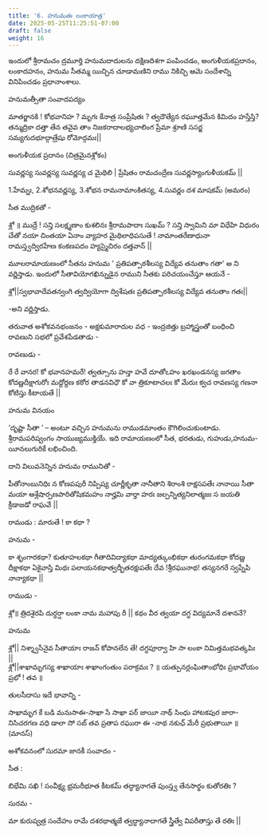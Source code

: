 ```yaml
---
title: '6. హనుమతః లంకాయాత్ర'
date: 2025-05-25T11:25:51-07:00
draft: false
weight: 16
---
```


ఇందులో శ్రీరామచం ద్రమూర్తి హనుమదాదులను దక్షిణదిశగా పంపించడం, అంగుళీయకప్రదానం, లంకాదహనం, హనుమ సీతమ్మ యిచ్చిన చూడామణిని రాము నికిచ్చి ఆమె సందేశాన్ని వినిపించడం 
ప్రధానాంశాలు.

హనుమత్సీతా సంవాదపద్యం

<div class="tel_shloka">
మాతర్జానకి ! కోభవానిహ ? మృగః కేనాత్ర సంప్రేషితః ? 
త్వదౌత్యేన రఘూత్తమేన కిమిదం హస్తేస్తి? తన్ముద్రికా 
దత్తా తేన తవైవ తాం నిజకరాదాలభ్యచాలింగ 
ప్రేమా శ్రూణి ససర్జ సమ్యగుదభూద్గాత్రేషు రోమోద్గమః|| 
</div>

అంగుళీయక ప్రదానం (చిత్రమైనశ్లోకం)

<div class="tel_shloka">
సువర్ణస్య సువర్ణస్య సువర్ణస్య చ మైథిలి |
ప్రేషితం రామచంద్రేణ సువర్ణస్యాంగుళీయకమ్ || 
</div>

1.హేమ్నః, 2.శోభనవర్ణస్య, 3.శోభన రామనామాంకితస్య, 4.సువర్ణం దశ మాషకమ్ (అమరం) 

సీత ముద్రికతో - 

<div class="tel_shloka">
శ్లో ॥ ముద్రే ! సన్తి సలక్ష్మణాం కుశలినః శ్రీరామపాదాః సుఖమ్ ? 
సన్తి స్వామిని మా విధేహి విధురం చేతో నయా చింతయా 
ఏనాం వ్యాహర మైథిలాధిపసుతే ! నామాంతరేణాధునా 
రామస్త్వద్విరహేణ కంకణపదం హ్యస్మైచిరం దత్తవాన్ ||
</div>

మూలరామాయణంలో సీతను హనుమ ' ప్రతిపత్పాఠశీలస్య విద్యేవ తనుతాం గతా' అ ని వర్ణిస్తాడు. ఇందులో సీతావియోగఖిన్నుడైన రాముని సీతకు పరిచయంచేస్తూ
ఆయనే -

<div class="tel_shloka">
శ్లో||స్వభావాదేవతన్వంగి త్వద్వియోగా ద్విశేషతః
ప్రతిపత్పాఠశీలస్య విద్యేవ తనుతాం గతః|| 
</div>

-అని వర్ణిస్తాడు.

తరువాత అశోకవనభంజనం - అక్షకుమారాదుల వధ - ఇంద్రజిత్తు బ్రహ్మాస్త్రంతో బంధించి రావణుని సభలో ప్రవేశపేడతాడు -

రావణుడు -

<div class="tel_shloka">
రే రే వానర! కో భవానహమరే! త్వత్సూను హన్తా హవే 
దూతోఽహం ఖరఖండనస్య జగతాం కోదణ్ణదీక్షాగురోః 
మద్దోర్దణ కఠోర తాడనవిధౌ కో వా త్రికూటాచలః 
కో మేరుః క్వచ రావణస్య గణనా కోటిస్తు కీటాయతే ||
</div>

హనుమ వినయం

‘దృష్టా సీతా ’ – అంటూ వచ్చిన హనుమను రాముడమాంతం కౌగిలించుకుంటాడు. శ్రీరామపరిష్వంగం సాయుజ్యముక్తియే. ఇది రామాయణంలో సీత, భరతుడు, గుహుడు,హనుమ-యీనలుగురికే లభించింది.

దాని విలువనెన్నిన హనుమ రామునితో -

<div class="tel_shloka">
పీతోనాంబునిధిః న కోణపపురీ నిప్పిష్య చూర్ణీకృతా 
నానీతాని శిరాంశి రాక్షసపతేః నానాయి సీతా మయా 
ఆశ్లేషార్పణపారితోషికమహం నార్హమి వార్తా హరః 
జల్పన్నిత్యనిలాత్మజః స జయతి క్రీడాజడో రాఘవే ||
</div>

రాముడు : మారుతే ! కా కథా ?

హనుమ - 
<div class="tel_shloka">
కా శృంగారకథా? కుతూహలకథా గీతాదివిద్యాకథా 
మాద్యత్కుంభికథా తురంగమకథా కోదణ్ణ దీక్షాకథా 
ఏకైవాస్తి మిథః పలాయనకథాత్వద్భీతరక్షఃపతేః 
దేవ !శ్రీరఘునాథ! తస్యనగరే స్వప్నేపి నాన్యాకథా ||
</div>

రాముడు - 

<div class="tel_shloka">
శ్లో॥ త్రిదశైరపి దుర్ధర్షా లంకా నామ మహాపు రీ || 
కథం వీర త్వయా దగ్ధ విద్యమానే దశాననే?
</div>

హనుమ 

<div class="tel_shloka">
శ్లో|| నిశ్శ్వాసేనైవ సీతాయాః రాజన్ కోపానలేన తే!
దగ్ధపూర్వా హి సా లంకా నిమిత్తమభవత్కపిః || 
</div>

<div class="tel_shloka">
శ్లో||శాఖామృగస్య శాఖాయాః శాఖాంగంతుం పరాక్రమః ?  ॥ 
యత్పునర్లంఘితాంభోధిః ప్రభావోయం ప్రభో ! తవ ॥
</div>

తులసీదాసు ఇదే భావాన్ని -

<div class="tel_shloka">
సాఖామృగ కే బడి మనుసాఈ-సాఖా సే సాఖా పర్ జాయీ 
నాథ్ సింధు హాటకపుర జారా-నిసిచరగణ వధి డాలా
సో సబ్ తవ ప్రతాప రఘురా ఈ -నాథ నకుఛ్ మేరీ ప్రభుతాయీ ॥ (మానస్)
</div>

అశోకవనంలో సురమా జానకీ సంవాదం -

సీత : 

<div class="tel_shloka">
బిభేమి సఖి ! సంవీక్ష్య భ్రమరీభూత కీటకమ్
తద్ధ్యానాగతే పుంస్త్వ తేనసార్థం కుతోరతిః ?
</div>

సురమ -  

<div class="tel_shloka">
మా కురుష్వత్ర సందేహం రామే దశరథాత్మజే 
త్వద్ధ్యానాదాగతే స్త్రీత్వే విపరీతాస్తు తే రతిః ||
</div>